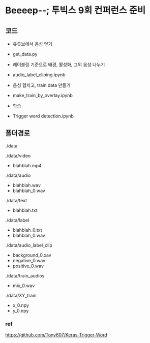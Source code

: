 # Beeeep--; 투빅스 9회 컨퍼런스 준비

## 코드

* 유튜브에서 음성 얻기
- get_data.py

* 레이블링 기준으로 배경, 활성화, 그외 음성 나누기
- audio_label_cliping.ipynb

* 음성 합치고, train data 만들기
- make_train_by_overlay.ipynb

* 학습
- Trigger word detection.ipynb

## 폴더경로

./data

./data/video
- blahblah.mp4
  
./data/audio
- blahblah.wav
- blahblah_0.wav

./data/text
- blahblah.txt

./data/label
- blahblah_0.txt
- blahblah_0.wav

./data/audio_label_clip
- background_0.xav
- negative_0.wav
- positive_0.wav

./data/train_audios
- mix_0.wav

./data/XY_train
- x_0.npy
- y_0.npy

### ref
https://github.com/Tony607/Keras-Trigger-Word
